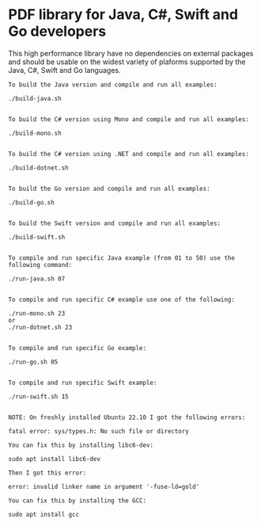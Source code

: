 # PDF library for Java, C#, Swift and Go developers

This high performance library have no dependencies on external packages and should be usable on the widest variety of plaforms supported by the Java, C#, Swift and Go languages.


```
To build the Java version and compile and run all examples:

./build-java.sh


To build the C# version using Mono and compile and run all examples:

./build-mono.sh


To build the C# version using .NET and compile and run all examples:

./build-dotnet.sh


To build the Go version and compile and run all examples:

./build-go.sh


To build the Swift version and compile and run all examples:

./build-swift.sh


To compile and run specific Java example (from 01 to 50) use the following command:

./run-java.sh 07


To compile and run specific C# example use one of the following:

./run-mono.sh 23
or
./run-dotnet.sh 23


To compile and run specific Go example:

./run-go.sh 05


To compile and run specific Swift example:

./run-swift.sh 15


NOTE: On freshly installed Ubuntu 22.10 I got the following errors:

fatal error: sys/types.h: No such file or directory

You can fix this by installing libc6-dev:

sudo apt install libc6-dev

Then I got this error:

error: invalid linker name in argument '-fuse-ld=gold'

You can fix this by installing the GCC:

sudo apt install gcc
